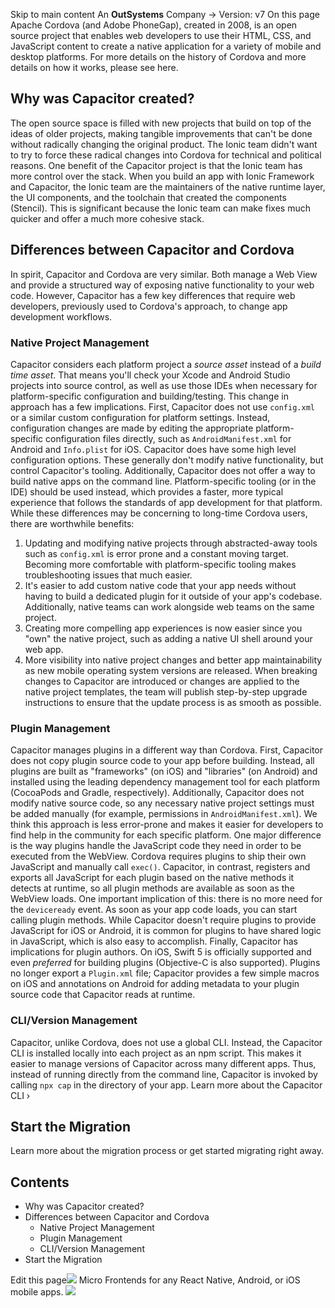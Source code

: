 Skip to main content
An **OutSystems** Company →
Version: v7
On this page
Apache Cordova (and Adobe PhoneGap), created in 2008, is an open source project that enables web developers to use their HTML, CSS, and JavaScript content to create a native application for a variety of mobile and desktop platforms.
For more details on the history of Cordova and more details on how it works, please see here.
## Why was Capacitor created?​
The open source space is filled with new projects that build on top of the ideas of older projects, making tangible improvements that can't be done without radically changing the original product. The Ionic team didn't want to try to force these radical changes into Cordova for technical and political reasons.
One benefit of the Capacitor project is that the Ionic team has more control over the stack. When you build an app with Ionic Framework and Capacitor, the Ionic team are the maintainers of the native runtime layer, the UI components, and the toolchain that created the components (Stencil). This is significant because the Ionic team can make fixes much quicker and offer a much more cohesive stack.
## Differences between Capacitor and Cordova​
In spirit, Capacitor and Cordova are very similar. Both manage a Web View and provide a structured way of exposing native functionality to your web code. However, Capacitor has a few key differences that require web developers, previously used to Cordova's approach, to change app development workflows.
### Native Project Management​
Capacitor considers each platform project a _source asset_ instead of a _build time asset_. That means you'll check your Xcode and Android Studio projects into source control, as well as use those IDEs when necessary for platform-specific configuration and building/testing.
This change in approach has a few implications. First, Capacitor does not use `config.xml` or a similar custom configuration for platform settings. Instead, configuration changes are made by editing the appropriate platform-specific configuration files directly, such as `AndroidManifest.xml` for Android and `Info.plist` for iOS. Capacitor does have some high level configuration options. These generally don't modify native functionality, but control Capacitor's tooling.
Additionally, Capacitor does not offer a way to build native apps on the command line. Platform-specific tooling (or in the IDE) should be used instead, which provides a faster, more typical experience that follows the standards of app development for that platform.
While these differences may be concerning to long-time Cordova users, there are worthwhile benefits:
  1. Updating and modifying native projects through abstracted-away tools such as `config.xml` is error prone and a constant moving target. Becoming more comfortable with platform-specific tooling makes troubleshooting issues that much easier.
  2. It's easier to add custom native code that your app needs without having to build a dedicated plugin for it outside of your app's codebase. Additionally, native teams can work alongside web teams on the same project.
  3. Creating more compelling app experiences is now easier since you "own" the native project, such as adding a native UI shell around your web app.
  4. More visibility into native project changes and better app maintainability as new mobile operating system versions are released. When breaking changes to Capacitor are introduced or changes are applied to the native project templates, the team will publish step-by-step upgrade instructions to ensure that the update process is as smooth as possible.


### Plugin Management​
Capacitor manages plugins in a different way than Cordova. First, Capacitor does not copy plugin source code to your app before building. Instead, all plugins are built as "frameworks" (on iOS) and "libraries" (on Android) and installed using the leading dependency management tool for each platform (CocoaPods and Gradle, respectively). Additionally, Capacitor does not modify native source code, so any necessary native project settings must be added manually (for example, permissions in `AndroidManifest.xml`). We think this approach is less error-prone and makes it easier for developers to find help in the community for each specific platform.
One major difference is the way plugins handle the JavaScript code they need in order to be executed from the WebView. Cordova requires plugins to ship their own JavaScript and manually call `exec()`. Capacitor, in contrast, registers and exports all JavaScript for each plugin based on the native methods it detects at runtime, so all plugin methods are available as soon as the WebView loads. One important implication of this: there is no more need for the `deviceready` event. As soon as your app code loads, you can start calling plugin methods.
While Capacitor doesn't require plugins to provide JavaScript for iOS or Android, it is common for plugins to have shared logic in JavaScript, which is also easy to accomplish.
Finally, Capacitor has implications for plugin authors. On iOS, Swift 5 is officially supported and even _preferred_ for building plugins (Objective-C is also supported). Plugins no longer export a `Plugin.xml` file; Capacitor provides a few simple macros on iOS and annotations on Android for adding metadata to your plugin source code that Capacitor reads at runtime.
### CLI/Version Management​
Capacitor, unlike Cordova, does not use a global CLI. Instead, the Capacitor CLI is installed locally into each project as an npm script. This makes it easier to manage versions of Capacitor across many different apps.
Thus, instead of running directly from the command line, Capacitor is invoked by calling `npx cap` in the directory of your app.
Learn more about the Capacitor CLI ›
## Start the Migration​
Learn more about the migration process or get started migrating right away.
## Contents
  * Why was Capacitor created?
  * Differences between Capacitor and Cordova
    * Native Project Management
    * Plugin Management
    * CLI/Version Management
  * Start the Migration


Edit this page![](https://images.prismic.io/ionicframeworkcom/d3d3f7a3-023b-4cdf-93af-84674f623818_portals+ad.png?auto=compress,format&rect=0,0,280,200&w=280&h=200)
Micro Frontends for any React Native, Android, or iOS mobile apps.
![](https://cdn.bizible.com/ipv?_biz_r=&_biz_h=802059049&_biz_u=bfa08d03ffe94cbc8ad825d7c77fcc94&_biz_l=https%3A%2F%2Fcapacitorjs.com%2Fdocs%2Fcordova&_biz_t=1739803067350&_biz_i=Overview%20%7C%20Capacitor%20Documentation&_biz_n=29&rnd=626450&cdn_o=a&_biz_z=1739803067351)

